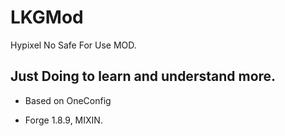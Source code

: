 # LKGMod
Hypixel No Safe For Use MOD.

## Just Doing to learn and understand more.

- Based on OneConfig

- Forge 1.8.9, MIXIN.
